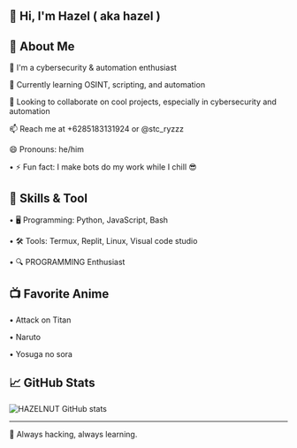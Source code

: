 ## 👋 Hi, I'm Hazel ( aka hazel )

## 🚀 About Me

👀 I'm a cybersecurity & automation enthusiast

🌱 Currently learning OSINT, scripting, and automation

💞️ Looking to collaborate on cool projects, especially in cybersecurity and automation

📫 Reach me at +6285183131924 or @stc_ryzzz

😄 Pronouns: he/him

• ⚡ Fun fact: I make bots do my work while I chill 😎
## 🔧 Skills & Tool

• 🖥️ Programming: Python, JavaScript, Bash

• 🛠️ Tools: Termux, Replit, Linux, Visual code studio

• 🔍 PROGRAMMING Enthusiast

## 📺 Favorite Anime

• Attack on Titan

• Naruto

• Yosuga no sora

## 📈 GitHub Stats
![HAZELNUT GitHub stats](https://github-readme-stats.vercel.app/api?username=HAZELNUTTTY&show_icons=true)

---

🚀 Always hacking, always learning.


